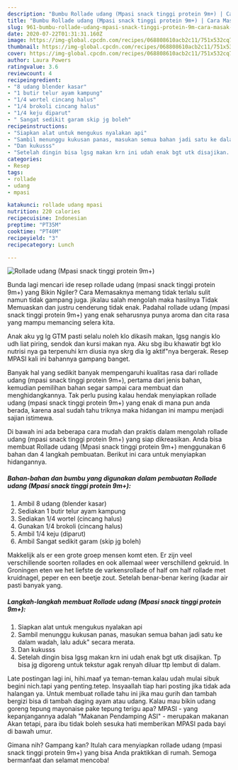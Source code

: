 ```yaml
---
description: "Bumbu Rollade udang (Mpasi snack tinggi protein 9m+) | Cara Masak Rollade udang (Mpasi snack tinggi protein 9m+) Yang Enak Banget"
title: "Bumbu Rollade udang (Mpasi snack tinggi protein 9m+) | Cara Masak Rollade udang (Mpasi snack tinggi protein 9m+) Yang Enak Banget"
slug: 961-bumbu-rollade-udang-mpasi-snack-tinggi-protein-9m-cara-masak-rollade-udang-mpasi-snack-tinggi-protein-9m-yang-enak-banget
date: 2020-07-22T01:31:31.160Z
image: https://img-global.cpcdn.com/recipes/068808610acb2c11/751x532cq70/rollade-udang-mpasi-snack-tinggi-protein-9m-foto-resep-utama.jpg
thumbnail: https://img-global.cpcdn.com/recipes/068808610acb2c11/751x532cq70/rollade-udang-mpasi-snack-tinggi-protein-9m-foto-resep-utama.jpg
cover: https://img-global.cpcdn.com/recipes/068808610acb2c11/751x532cq70/rollade-udang-mpasi-snack-tinggi-protein-9m-foto-resep-utama.jpg
author: Laura Powers
ratingvalue: 3.6
reviewcount: 4
recipeingredient:
- "8 udang blender kasar"
- "1 butir telur ayam kampung"
- "1/4 wortel cincang halus"
- "1/4 brokoli cincang halus"
- "1/4 keju diparut"
- " Sangat sedikit garam skip jg boleh"
recipeinstructions:
- "Siapkan alat untuk mengukus nyalakan api"
- "Sambil menunggu kukusan panas, masukan semua bahan jadi satu ke dalam wadah, lalu aduk&#34; secara merata."
- "Dan kukusss"
- "Setelah dingin bisa lgsg makan krn ini udah enak bgt utk disajikan. Tp bisa jg digoreng untuk tekstur agak renyah diluar ttp lembut di dalam."
categories:
- Resep
tags:
- rollade
- udang
- mpasi

katakunci: rollade udang mpasi 
nutrition: 220 calories
recipecuisine: Indonesian
preptime: "PT35M"
cooktime: "PT40M"
recipeyield: "3"
recipecategory: Lunch

---
```



![Rollade udang (Mpasi snack tinggi protein 9m+)](https://img-global.cpcdn.com/recipes/068808610acb2c11/751x532cq70/rollade-udang-mpasi-snack-tinggi-protein-9m-foto-resep-utama.jpg)

Bunda lagi mencari ide resep rollade udang (mpasi snack tinggi protein 9m+) yang Bikin Ngiler? Cara Memasaknya memang tidak terlalu sulit namun tidak gampang juga. jikalau salah mengolah maka hasilnya Tidak Memuaskan dan justru cenderung tidak enak. Padahal rollade udang (mpasi snack tinggi protein 9m+) yang enak seharusnya punya aroma dan cita rasa yang mampu memancing selera kita.

Anak aku yg lg GTM pasti selalu noleh klo dikasih makan, lgsg nangis klo udh liat piring, sendok dan kursi makan nya. Aku sbg ibu khawatir bgt klo nutrisi nya ga terpenuhi krn diusia nya skrg dia lg aktif&#34;nya bergerak. Resep MPASI kali ini bahannya gampang banget.

Banyak hal yang sedikit banyak mempengaruhi kualitas rasa dari rollade udang (mpasi snack tinggi protein 9m+), pertama dari jenis bahan, kemudian pemilihan bahan segar sampai cara membuat dan menghidangkannya. Tak perlu pusing kalau hendak menyiapkan rollade udang (mpasi snack tinggi protein 9m+) yang enak di mana pun anda berada, karena asal sudah tahu triknya maka hidangan ini mampu menjadi sajian istimewa.


Di bawah ini ada beberapa cara mudah dan praktis dalam mengolah rollade udang (mpasi snack tinggi protein 9m+) yang siap dikreasikan. Anda bisa membuat Rollade udang (Mpasi snack tinggi protein 9m+) menggunakan 6 bahan dan 4 langkah pembuatan. Berikut ini cara untuk menyiapkan hidangannya.

<!--inarticleads1-->

##### Bahan-bahan dan bumbu yang digunakan dalam pembuatan Rollade udang (Mpasi snack tinggi protein 9m+):

1. Ambil 8 udang (blender kasar)
1. Sediakan 1 butir telur ayam kampung
1. Sediakan 1/4 wortel (cincang halus)
1. Gunakan 1/4 brokoli (cincang halus)
1. Ambil 1/4 keju (diparut)
1. Ambil  Sangat sedikit garam (skip jg boleh)


Makkelijk als er een grote groep mensen komt eten. Er zijn veel verschillende soorten rollades en ook allemaal weer verschillend gekruid. In Groningen eten we het liefste de varkensrollade of half om half rollade met kruidnagel, peper en een beetje zout. Setelah benar-benar kering (kadar air pasti banyak yang. 

<!--inarticleads2-->

##### Langkah-langkah membuat Rollade udang (Mpasi snack tinggi protein 9m+):

1. Siapkan alat untuk mengukus nyalakan api
1. Sambil menunggu kukusan panas, masukan semua bahan jadi satu ke dalam wadah, lalu aduk&#34; secara merata.
1. Dan kukusss
1. Setelah dingin bisa lgsg makan krn ini udah enak bgt utk disajikan. Tp bisa jg digoreng untuk tekstur agak renyah diluar ttp lembut di dalam.


Late postingan lagi ini, hihi.maaf ya teman-teman.kalau udah mulai sibuk begini nich.tapi yang penting.tetep. Insyaallah tiap hari posting jika tidak ada halangan ya. Untuk membuat rollade tahu ini jika mau gurih dan tambah bergizi bisa di tambah daging ayam atau udang. Kalau mau bikin udang goreng tepung mayonaise pake tepung terigu apa? MPASI - yang kepanjangannya adalah &#34;Makanan Pendamping ASI&#34; - merupakan makanan Akan tetapi, para ibu tidak boleh sesuka hati memberikan MPASI pada bayi di bawah umur. 

Gimana nih? Gampang kan? Itulah cara menyiapkan rollade udang (mpasi snack tinggi protein 9m+) yang bisa Anda praktikkan di rumah. Semoga bermanfaat dan selamat mencoba!
